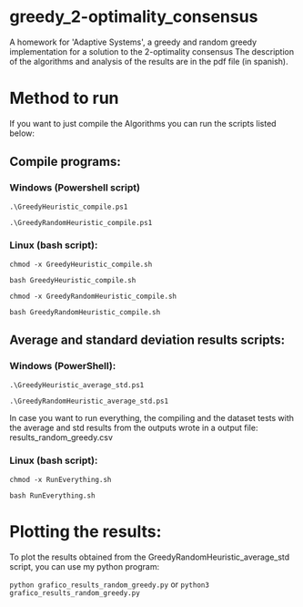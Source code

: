 # greedy_2-optimality_consensus
A homework for 'Adaptive Systems', a greedy and random greedy implementation for a solution to the 2-optimality consensus 
The description of the algorithms and analysis of the results are in the pdf file (in spanish).

# Method to run

If you want to just compile the Algorithms you can run the scripts listed below: 
## Compile programs:
### Windows (Powershell script)
`.\GreedyHeuristic_compile.ps1`

`.\GreedyRandomHeuristic_compile.ps1`
### Linux (bash script):
`chmod -x GreedyHeuristic_compile.sh`

`bash GreedyHeuristic_compile.sh`

`chmod -x GreedyRandomHeuristic_compile.sh`

`bash GreedyRandomHeuristic_compile.sh`
## Average and standard deviation results scripts:
### Windows (PowerShell):
`.\GreedyHeuristic_average_std.ps1`

`.\GreedyRandomHeuristic_average_std.ps1`

In case you want to run everything, the compiling and the dataset tests with the average and std results from the outputs wrote in a output file: results_random_greedy.csv

### Linux (bash script):
`chmod -x RunEverything.sh`

`bash RunEverything.sh`

# Plotting the results:

To plot the results obtained from the GreedyRandomHeuristic_average_std script, you can use my python program:

`python grafico_results_random_greedy.py`
or
`python3 grafico_results_random_greedy.py`
